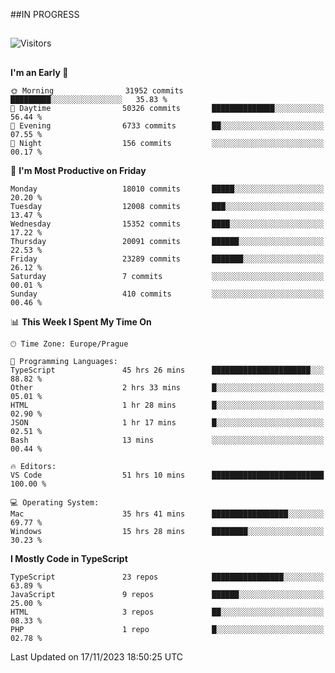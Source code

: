 ##IN PROGRESS
##
![Visitors](https://komarev.com/ghpvc/?username=petrbui&style=for-the-badge&label=Visitors+👀)



##
<!--
[![My GitHub stats](https://github-readme-stats.vercel.app/api?username=petrbui&theme=github_dark)](https://github.com/anuraghazra/github-readme-stats)

[![My wakatime stats](https://github-readme-stats.vercel.app/api/wakatime?username=petrbui&theme=github_dark)](https://github.com/anuraghazra/github-readme-stats)
-->
<!--START_SECTION:waka-->
**I'm an Early 🐤** 

```text
🌞 Morning                31952 commits       █████████░░░░░░░░░░░░░░░░   35.83 % 
🌆 Daytime                50326 commits       ██████████████░░░░░░░░░░░   56.44 % 
🌃 Evening                6733 commits        ██░░░░░░░░░░░░░░░░░░░░░░░   07.55 % 
🌙 Night                  156 commits         ░░░░░░░░░░░░░░░░░░░░░░░░░   00.17 % 
```
📅 **I'm Most Productive on Friday** 

```text
Monday                   18010 commits       █████░░░░░░░░░░░░░░░░░░░░   20.20 % 
Tuesday                  12008 commits       ███░░░░░░░░░░░░░░░░░░░░░░   13.47 % 
Wednesday                15352 commits       ████░░░░░░░░░░░░░░░░░░░░░   17.22 % 
Thursday                 20091 commits       ██████░░░░░░░░░░░░░░░░░░░   22.53 % 
Friday                   23289 commits       ███████░░░░░░░░░░░░░░░░░░   26.12 % 
Saturday                 7 commits           ░░░░░░░░░░░░░░░░░░░░░░░░░   00.01 % 
Sunday                   410 commits         ░░░░░░░░░░░░░░░░░░░░░░░░░   00.46 % 
```


📊 **This Week I Spent My Time On** 

```text
🕑︎ Time Zone: Europe/Prague

💬 Programming Languages: 
TypeScript               45 hrs 26 mins      ██████████████████████░░░   88.82 % 
Other                    2 hrs 33 mins       █░░░░░░░░░░░░░░░░░░░░░░░░   05.01 % 
HTML                     1 hr 28 mins        █░░░░░░░░░░░░░░░░░░░░░░░░   02.90 % 
JSON                     1 hr 17 mins        █░░░░░░░░░░░░░░░░░░░░░░░░   02.51 % 
Bash                     13 mins             ░░░░░░░░░░░░░░░░░░░░░░░░░   00.44 % 

🔥 Editors: 
VS Code                  51 hrs 10 mins      █████████████████████████   100.00 % 

💻 Operating System: 
Mac                      35 hrs 41 mins      █████████████████░░░░░░░░   69.77 % 
Windows                  15 hrs 28 mins      ████████░░░░░░░░░░░░░░░░░   30.23 % 
```

**I Mostly Code in TypeScript** 

```text
TypeScript               23 repos            ████████████████░░░░░░░░░   63.89 % 
JavaScript               9 repos             ██████░░░░░░░░░░░░░░░░░░░   25.00 % 
HTML                     3 repos             ██░░░░░░░░░░░░░░░░░░░░░░░   08.33 % 
PHP                      1 repo              █░░░░░░░░░░░░░░░░░░░░░░░░   02.78 % 
```




 Last Updated on 17/11/2023 18:50:25 UTC
<!--END_SECTION:waka-->
